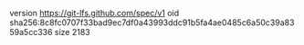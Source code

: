 version https://git-lfs.github.com/spec/v1
oid sha256:8c8fc0707f33bad9ec7df0a43993ddc91b5fa4ae0485c6a50c39a8359a5cc336
size 2183
